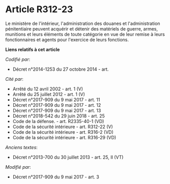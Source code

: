 # Article R312-23

Le ministère de l'intérieur, l'administration des douanes et l'administration pénitentiaire peuvent acquérir et détenir des
matériels de guerre, armes, munitions et leurs éléments de toute catégorie en vue de leur remise à leurs fonctionnaires et
agents pour l'exercice de leurs fonctions.

**Liens relatifs à cet article**

_Codifié par_:

  - Décret n°2014-1253 du 27 octobre 2014 - art.

_Cité par_:

  - Arrêté du 12 avril 2002 - art. 1 (V)
  - Arrêté du 25 juillet 2012 - art. 1 (V)
  - Décret n°2017-909 du 9 mai 2017 - art. 11
  - Décret n°2017-909 du 9 mai 2017 - art. 12
  - Décret n°2017-909 du 9 mai 2017 - art. 13
  - Décret n°2018-542 du 29 juin 2018 - art. 25
  - Code de la défense. - art. R2335-40-1 (VD)
  - Code de la sécurité intérieure - art. R312-22 (V)
  - Code de la sécurité intérieure - art. R316-2 (VD)
  - Code de la sécurité intérieure - art. R316-29 (VD)

_Anciens textes_:

  - Décret n°2013-700 du 30 juillet 2013 - art. 25, II (VT)

_Modifié par_:

  - Décret n°2017-909 du 9 mai 2017 - art. 3
